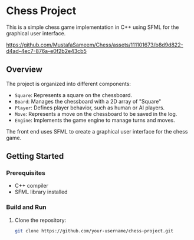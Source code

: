 # Chess Project

This is a simple chess game implementation in C++ using SFML for the graphical user interface.

https://github.com/MustafaSameem/Chess/assets/111101673/b8d9d822-d4ad-4ec7-876a-e0f2b2e43cb5

## Overview

The project is organized into different components:

- `Square`: Represents a square on the chessboard.
- `Board`: Manages the chessboard with a 2D array of "Square"
- `Player`: Defines player behavior, such as human or AI players.
- `Move`: Represents a move on the chessboard to be saved in the log.
- `Engine`: Implements the game engine to manage turns and moves.

The front end uses SFML to create a graphical user interface for the chess game.

## Getting Started

### Prerequisites

- C++ compiler
- SFML library installed

### Build and Run

1. Clone the repository:

   ```bash
   git clone https://github.com/your-username/chess-project.git
